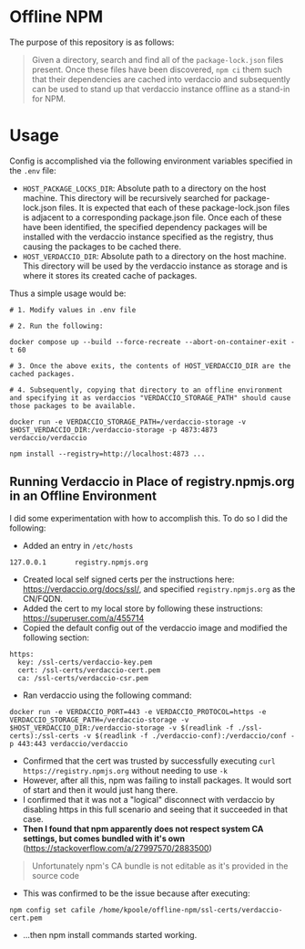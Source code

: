 # Offline NPM

The purpose of this repository is as follows:

> Given a directory, search and find all of the `package-lock.json` files present. Once these files have been discovered, `npm ci` them such that their dependencies are cached into verdaccio and subsequently can be used to stand up that verdaccio instance offline as a stand-in for NPM.

# Usage

Config is accomplished via the following environment variables specified in the `.env` file:
* `HOST_PACKAGE_LOCKS_DIR`: Absolute path to a directory on the host machine. This directory will be recursively searched for package-lock.json files. It is expected that each of these package-lock.json files is adjacent to a corresponding package.json file. Once each of these have been identified, the specified dependency packages will be installed with the verdaccio instance specified as the registry, thus causing the packages to be cached there.
* `HOST_VERDACCIO_DIR`: Absolute path to a directory on the host machine. This directory will be used by the verdaccio instance as storage and is where it stores its created cache of packages.

Thus a simple usage would be:
```
# 1. Modify values in .env file

# 2. Run the following:

docker compose up --build --force-recreate --abort-on-container-exit -t 60

# 3. Once the above exits, the contents of HOST_VERDACCIO_DIR are the cached packages.

# 4. Subsequently, copying that directory to an offline environment and specifying it as verdaccios "VERDACCIO_STORAGE_PATH" should cause those packages to be available.

docker run -e VERDACCIO_STORAGE_PATH=/verdaccio-storage -v $HOST_VERDACCIO_DIR:/verdaccio-storage -p 4873:4873 verdaccio/verdaccio

npm install --registry=http://localhost:4873 ...
```

## Running Verdaccio in Place of registry.npmjs.org in an Offline Environment

I did some experimentation with how to accomplish this. To do so I did the following:
* Added an entry in `/etc/hosts`
```
127.0.0.1       registry.npmjs.org
```
* Created local self signed certs per the instructions here: https://verdaccio.org/docs/ssl/, and specified `registry.npmjs.org` as the CN/FQDN.
* Added the cert to my local store by following these instructions: https://superuser.com/a/455714
* Copied the default config out of the verdaccio image and modified the following section:
```
https:
  key: /ssl-certs/verdaccio-key.pem
  cert: /ssl-certs/verdaccio-cert.pem
  ca: /ssl-certs/verdaccio-csr.pem
```
* Ran verdaccio using the following command:
```
docker run -e VERDACCIO_PORT=443 -e VERDACCIO_PROTOCOL=https -e VERDACCIO_STORAGE_PATH=/verdaccio-storage -v $HOST_VERDACCIO_DIR:/verdaccio-storage -v $(readlink -f ./ssl-certs):/ssl-certs -v $(readlink -f ./verdaccio-conf):/verdaccio/conf -p 443:443 verdaccio/verdaccio
```
* Confirmed that the cert was trusted by successfully executing `curl https://registry.npmjs.org` without needing to use `-k`
* However, after all this, npm was failing to install packages. It would sort of start and then it would just hang there.
* I confirmed that it was not a "logical" disconnect with verdaccio by disabling https in this full scenario and seeing that it succeeded in that case.
* **Then I found that npm apparently does not respect system CA settings, but comes bundled with it's own** (https://stackoverflow.com/a/27997570/2883500)

> Unfortunately npm's CA bundle is not editable as it's provided in the source code

* This was confirmed to be the issue because after executing:
```
npm config set cafile /home/kpoole/offline-npm/ssl-certs/verdaccio-cert.pem
```
* ...then npm install commands started working.